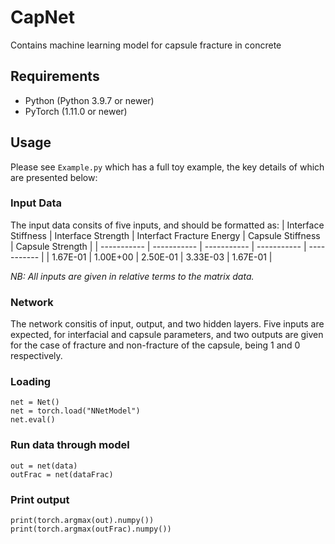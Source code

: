 # CapNet
Contains machine learning model for capsule fracture in concrete

## Requirements
- Python (Python 3.9.7 or newer)
- PyTorch (1.11.0 or newer)

## Usage
Please see `Example.py` which has a full toy example, the key details of which are presented below:

### Input Data
The input data consits of five inputs, and should be formatted as:
| Interface Stiffness      | Interface Strength | Interfact Fracture Energy | Capsule Stiffness | Capsule Strength |
| ----------- | ----------- | ----------- | ----------- | ----------- |
| 1.67E-01   | 1.00E+00   | 2.50E-01 | 3.33E-03 | 1.67E-01 |

*NB: All inputs are given in relative terms to the matrix data.*

### Network
The network consitis of input, output, and two hidden layers. Five inputs are expected, for interfacial and capsule parameters, and two outputs are given for the case of fracture and non-fracture of the capsule, being 1 and 0 respectively.

### Loading
```{python}
net = Net()
net = torch.load("NNetModel")
net.eval()
```

### Run data through model
```{python}
out = net(data)
outFrac = net(dataFrac)
```

### Print output
```{python}
print(torch.argmax(out).numpy())
print(torch.argmax(outFrac).numpy())
```